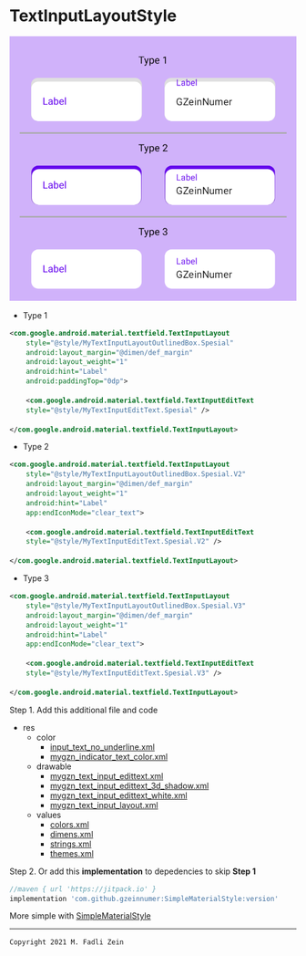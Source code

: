 # TextInputLayoutStyle

![](https://github.com/gzeinnumer/TextInputLayoutStyle/blob/master/preview/preview_1.png)

- Type 1
```xml
<com.google.android.material.textfield.TextInputLayout
    style="@style/MyTextInputLayoutOutlinedBox.Spesial"
    android:layout_margin="@dimen/def_margin"
    android:layout_weight="1"
    android:hint="Label"
    android:paddingTop="0dp">

    <com.google.android.material.textfield.TextInputEditText
    style="@style/MyTextInputEditText.Spesial" />

</com.google.android.material.textfield.TextInputLayout>
```

- Type 2
```xml
<com.google.android.material.textfield.TextInputLayout
    style="@style/MyTextInputLayoutOutlinedBox.Spesial.V2"
    android:layout_margin="@dimen/def_margin"
    android:layout_weight="1"
    android:hint="Label"
    app:endIconMode="clear_text">

    <com.google.android.material.textfield.TextInputEditText
    style="@style/MyTextInputEditText.Spesial.V2" />

</com.google.android.material.textfield.TextInputLayout>
```

- Type 3
```xml
<com.google.android.material.textfield.TextInputLayout
    style="@style/MyTextInputLayoutOutlinedBox.Spesial.V3"
    android:layout_margin="@dimen/def_margin"
    android:layout_weight="1"
    android:hint="Label"
    app:endIconMode="clear_text">

    <com.google.android.material.textfield.TextInputEditText
    style="@style/MyTextInputEditText.Spesial.V3" />

</com.google.android.material.textfield.TextInputLayout>
```

Step 1. Add this additional file and code

- res
  - color
    - [input_text_no_underline.xml](https://github.com/gzeinnumer/TextInputLayoutStyle/blob/master/app/src/main/res/color/input_text_no_underline.xml)
    - [mygzn_indicator_text_color.xml](https://github.com/gzeinnumer/TextInputLayoutStyle/blob/master/app/src/main/res/color/mygzn_indicator_text_color.xml)
  - drawable
    - [mygzn_text_input_edittext.xml](https://github.com/gzeinnumer/TextInputLayoutStyle/blob/master/app/src/main/res/drawable/mygzn_text_input_edittext.xml)
    - [mygzn_text_input_edittext_3d_shadow.xml](https://github.com/gzeinnumer/TextInputLayoutStyle/blob/master/app/src/main/res/drawable/mygzn_text_input_edittext_3d_shadow.xml)
    - [mygzn_text_input_edittext_white.xml](https://github.com/gzeinnumer/TextInputLayoutStyle/blob/master/app/src/main/res/drawable/mygzn_text_input_edittext_white.xml)
    - [mygzn_text_input_layout.xml](https://github.com/gzeinnumer/TextInputLayoutStyle/blob/master/app/src/main/res/drawable/mygzn_text_input_layout.xml)
  - values
    - [colors.xml](https://github.com/gzeinnumer/TextInputLayoutStyle/blob/master/app/src/main/res/values/colors.xml)
    - [dimens.xml](https://github.com/gzeinnumer/TextInputLayoutStyle/blob/master/app/src/main/res/values/dimens.xml)
    - [strings.xml](https://github.com/gzeinnumer/TextInputLayoutStyle/blob/master/app/src/main/res/values/strings.xml)
    - [themes.xml](https://github.com/gzeinnumer/TextInputLayoutStyle/blob/master/app/src/main/res/values/themes.xml)

Step 2. Or add this **implementation** to depedencies to skip **Step 1**

```gradle
//maven { url 'https://jitpack.io' }
implementation 'com.github.gzeinnumer:SimpleMaterialStyle:version'
```

More simple with [SimpleMaterialStyle](https://github.com/gzeinnumer/SimpleMaterialStyle)

---

```
Copyright 2021 M. Fadli Zein
```